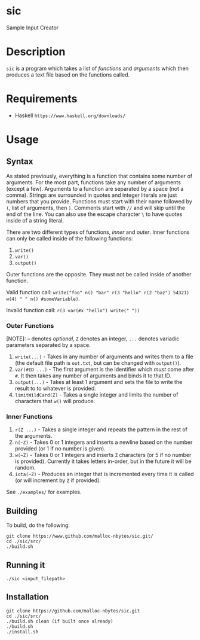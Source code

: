 # sic
Sample Input Creator

# Description
`sic` is a program which takes a list of *functions* and *arguments* which then produces a text file based on the functions called.

# Requirements
- Haskell
  `https://www.haskell.org/downloads/`

# Usage

## Syntax
As stated previously, everything is a function that contains some number of arguments. For the most part, functions take any number of arguments (except a few). Arguments to a function are separated by a space (not a comma). Strings are surrounded in quotes and integer literals are just numbers that you provide. Functions must start with their name followed by `(`, list of arguments, then `)`. Comments start with `//` and will skip until the end of the line. You can also use the escape character `\` to have quotes inside of a string literal.

There are two different types of functions, _inner_ and _outer_. Inner functions can only be called inside of the following functions:
1. `write()`
2. `var()`
3. `output()`

Outer functions are the opposite. They must not be called inside of another function.

Valid function call:
```write("foo" n() "bar" r(3 "hello" r(2 "baz") 54321) w(4) " " n() #someVariable)```.

Invalid function call:
```r(3 var(#x "hello") write(" "))```

### Outer Functions

[NOTE]: `~` denotes *optional*, `Z` denotes an integer, `...` denotes variadic parameters separated by a space.

1. `write(...)` - Takes in any number of arguments and writes them to a file (the default file path is `out.txt`, but can be changed with `output()`).
2. `var(#ID ...)` - The first argument is the identifier which *must* come after `#`. It then takes any number of arguments and binds it to that ID.
3. `output(...)` - Takes at least 1 argument and sets the file to write the result to to whatever is provided.
4. `limitWildCard(Z)` - Takes a single integer and limits the number of characters that `w()` will produce.

### Inner Functions

1. `r(Z ...)` - Takes a single integer and repeats the pattern in the rest of the arguments.
2. `n(~Z)` - Takes 0 or 1 integers and inserts a newline based on the number provided (or 1 if no number is given).
3. `w(~Z)` - Takes 0 or 1 integers and inserts `Z` characters (or 5 if no number is provided). Currently it takes letters in-order, but in the future it will be random.
4. `iota(~Z)` - Produces an integer that is incremented every time it is called (or will increment by `Z` if provided).

See `./examples/` for examples.

## Building
To build, do the following:
```
git clone https://www.github.com/malloc-nbytes/sic.git/
cd ./sic/src/
./build.sh
```

## Running it
`./sic <input_filepath>`

## Installation
```
git clone https://github.com/malloc-nbytes/sic.git
cd ./sic/src/
./build.sh clean (if built once already)
./build.sh
./install.sh
```
